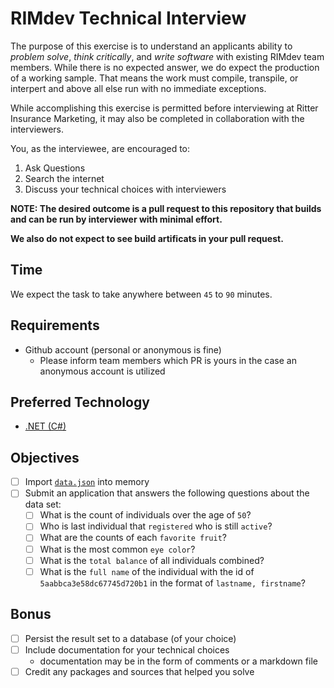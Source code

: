 # RIMdev Technical Interview

The purpose of this exercise is to understand an applicants ability to *problem solve*, *think critically*, and *write software* with existing RIMdev team members. While there is no expected answer, we do expect the production of a working sample. That means the work must compile, transpile, or interpert and above all else run with no immediate exceptions.

While accomplishing this exercise is permitted before interviewing at Ritter Insurance Marketing, it may also be completed in collaboration with the interviewers.

You, as the interviewee, are encouraged to:

1. Ask Questions
1. Search the internet
1. Discuss your technical choices with interviewers

**NOTE: The desired outcome is a pull request to this repository that builds and can be run by interviewer with minimal effort.**

**We also do not expect to see build artificats in your pull request.**

## Time

We expect the task to take anywhere between `45` to `90` minutes.

## Requirements

- Github account (personal or anonymous is fine)
  - Please inform team members which PR is yours in the case an anonymous account is utilized

## Preferred Technology

- [.NET (C#)](https://www.microsoft.com/net)

## Objectives

- [ ] Import [`data.json`](data.json) into memory
- [ ] Submit an application that answers the following questions about the data set:
  - [ ] What is the count of individuals over the age of `50`?
  - [ ] Who is last individual that `registered` who is still `active`?
  - [ ] What are the counts of each `favorite fruit`?
  - [ ] What is the most common `eye color`?
  - [ ] What is the `total balance` of all individuals combined?
  - [ ] What is the `full name` of the individual with the id of `5aabbca3e58dc67745d720b1` in the format of `lastname, firstname`?

## Bonus

- [ ] Persist the result set to a database (of your choice)
- [ ] Include documentation for your technical choices
  - documentation may be in the form of comments or a markdown file
- [ ] Credit any packages and sources that helped you solve